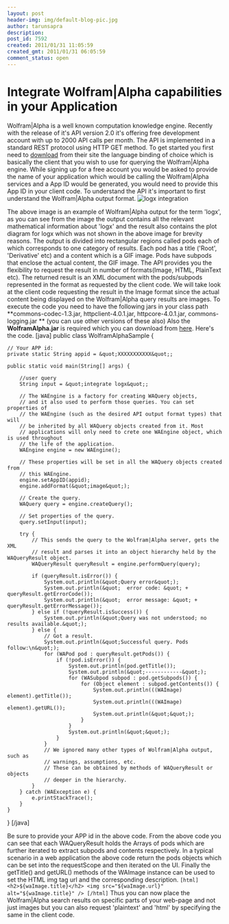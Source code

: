 ```yaml
---
layout: post
header-img: img/default-blog-pic.jpg
author: tarunsapra
description: 
post_id: 7592
created: 2011/01/31 11:05:59
created_gmt: 2011/01/31 06:05:59
comment_status: open
---
```


# Integrate Wolfram|Alpha capabilities in your Application

Wolfram|Alpha is a well known computation knowledge engine. Recently with the release of it's API version 2.0 it's offering free development account with up to 2000 API calls per month. The API is implemented in a standard REST protocol using HTTP GET method. To get started you first need to [download][1] from their site the language binding of choice which is basically the client that you wish to use for querying the Wolfram|Alpha engine. While signing up for a free account you would be asked to provide the name of your application which would be calling the Wolfram|Alpha services and a App ID would be generated, you would need to provide this App ID in your client code. To understand the API it's important to first understand the Wolfram|Alpha output format. ![logx integration][2]   
  
  
  
  
  
  
  
  
  
  
  
  
  
The above image is an example of Wolfram|Alpha output for the term 'logx', as you can see from the image the output contains all the relevant mathematical information about 'logx' and the result also contains the plot diagram for logx which was not shown in the above image for brevity reasons. The output is divided into rectangular regions called pods each of which corresponds to one category of results. Each pod has a title ('Root', 'Derivative' etc) and a content which is a GIF image. Pods have subpods that enclose the actual content, the GIF image. The API provides you the flexibility to request the result in number of formats(Image, HTML, PlainText etc). The returned result is an XML document with the pods/subpods represented in the format as requested by the client code. We will take look at the client code requesting the result in the Image format since the actual content being displayed on the Wolfram|Alpha query results are images. To execute the code you need to have the following jars in your class path **commons-codec-1.3.jar, httpclient-4.0.1.jar, httpcore-4.0.1.jar, commons-logging.jar ** (you can use other versions of these also) Also the **WolframAlpha.jar** is required which you can download from [here][1]. Here's the code. [java] public class WolframAlphaSample {
    
    
    // Your APP id:
    private static String appid = &quot;XXXXXXXXXXX&quot;;
    
    public static void main(String[] args) {
    
        //user query
        String input = &quot;integrate logx&quot;;
    
        // The WAEngine is a factory for creating WAQuery objects,
        // and it also used to perform those queries. You can set properties of
        // the WAEngine (such as the desired API output format types) that will
        // be inherited by all WAQuery objects created from it. Most
        // applications will only need to crete one WAEngine object, which is used throughout
        // the life of the application.
        WAEngine engine = new WAEngine();
    
        // These properties will be set in all the WAQuery objects created from
        // this WAEngine.
        engine.setAppID(appid);
        engine.addFormat(&quot;image&quot;);
    
        // Create the query.
        WAQuery query = engine.createQuery();
    
        // Set properties of the query.
        query.setInput(input);
    
        try {
            // This sends the query to the Wolfram|Alpha server, gets the XML
            // result and parses it into an object hierarchy held by the WAQueryResult object.
            WAQueryResult queryResult = engine.performQuery(query);
    
            if (queryResult.isError()) {
                System.out.println(&quot;Query error&quot;);
                System.out.println(&quot;  error code: &quot; + queryResult.getErrorCode());
                System.out.println(&quot;  error message: &quot; + queryResult.getErrorMessage());
            } else if (!queryResult.isSuccess()) {
                System.out.println(&quot;Query was not understood; no results available.&quot;);
            } else {
                // Got a result.
                System.out.println(&quot;Successful query. Pods follow:\n&quot;);
                for (WAPod pod : queryResult.getPods()) {
                    if (!pod.isError()) {
                        System.out.println(pod.getTitle());
                        System.out.println(&quot;------------&quot;);
                        for (WASubpod subpod : pod.getSubpods()) {
                            for (Object element : subpod.getContents()) {
                                System.out.println(((WAImage) element).getTitle());
                                System.out.println(((WAImage) element).getURL());
                                System.out.println(&quot;&quot;);
                            }
                        }
                        System.out.println(&quot;&quot;);
                    }
                }
                // We ignored many other types of Wolfram|Alpha output, such as
                // warnings, assumptions, etc.
                // These can be obtained by methods of WAQueryResult or objects
                // deeper in the hierarchy.
            }
        } catch (WAException e) {
            e.printStackTrace();
        }
    }
    

} [/java]

Be sure to provide your APP id in the above code. From the above code you can see that each WAQueryResult holds the Arrays of pods which are further iterated to extract subpods and contents respectively. In a typical scenario in a web application the above code return the pods objects which can be set into the requestScope and then iterated on the UI. Finally the getTitle() and getURL() methods of the WAImage instance can be used to set the HTML img tag url and the corresponding description. ` [html] <h2>${waImage.title}</h2> <img src="${waImage.url}" alt="${waImage.title}" /> [/html] ` Thus you can now place the Wolfram|Alpha search results on specific parts of your web-page and not just images but you can also request 'plaintext' and 'html' by specifying the same in the client code.

   [1]: http://products.wolframalpha.com/api/libraries.html
   [2]: http://xebee.xebia.in/wp-content/uploads/2011/01/tarun.1.png (logx integration)